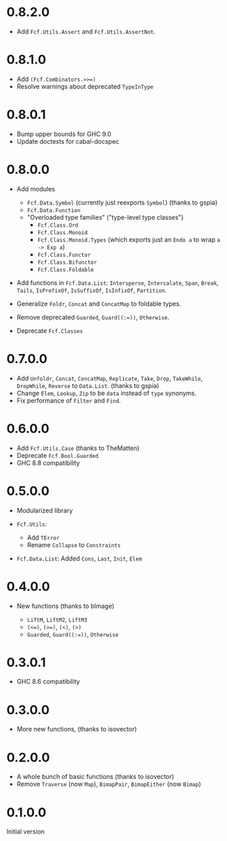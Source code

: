# 0.8.2.0

- Add `Fcf.Utils.Assert` and `Fcf.Utils.AssertNot`.

# 0.8.1.0

- Add `(Fcf.Combinators.>>=)`
- Resolve warnings about deprecated `TypeInType`

# 0.8.0.1

- Bump upper bounds for GHC 9.0
- Update doctests for cabal-docspec

# 0.8.0.0

- Add modules
    + `Fcf.Data.Symbol` (currently just reexports `Symbol`) (thanks to gspia)
    + `Fcf.Data.Function`
    + "Overloaded type families" ("type-level type classes")
        * `Fcf.Class.Ord`
        * `Fcf.Class.Monoid`
        * `Fcf.Class.Monoid.Types` (which exports just an `Endo a` to wrap `a -> Exp a`)
        * `Fcf.Class.Functor`
        * `Fcf.Class.Bifunctor`
        * `Fcf.Class.Foldable`

- Add functions in `Fcf.Data.List`:
  `Intersperse`, `Intercalate`, `Span`, `Break`, `Tails`, `IsPrefixOf`,
  `IsSuffixOf`, `IsInfixOf`, `Partition`.
- Generalize `Foldr`, `Concat` and `ConcatMap` to foldable types.

- Remove deprecated `Guarded`, `Guard((:=))`, `Otherwise`.
- Deprecate `Fcf.Classes`

# 0.7.0.0

- Add `Unfoldr`, `Concat`, `ConcatMap`, `Replicate`, `Take`, `Drop`,
  `TakeWhile`, `DropWhile`, `Reverse` to `Data.List`. (thanks to gspia)
- Change `Elem`, `Lookup`, `Zip` to be `data` instead of `type` synonyms.
- Fix performance of `Filter` and `Find`.

# 0.6.0.0

- Add `Fcf.Utils.Case` (thanks to TheMatten)
- Deprecate `Fcf.Bool.Guarded`
- GHC 8.8 compatibility

# 0.5.0.0

- Modularized library

- `Fcf.Utils`:

    + Add `TError`
    + Rename `Collapse` to `Constraints`

- `Fcf.Data.List`: Added `Cons`, `Last`, `Init`, `Elem`

# 0.4.0.0

- New functions (thanks to blmage)

    + `LiftM`, `LiftM2`, `LiftM3`
    + `(<=)`, `(>=)`, `(<)`, `(>)`
    + `Guarded`, `Guard((:=))`, `Otherwise`

# 0.3.0.1

- GHC 8.6 compatibility

# 0.3.0.0

- More new functions, (thanks to isovector)

# 0.2.0.0

- A whole bunch of basic functions (thanks to isovector)
- Remove `Traverse` (now `Map`), `BimapPair`, `BimapEither` (now `Bimap`)

# 0.1.0.0

Initial version
